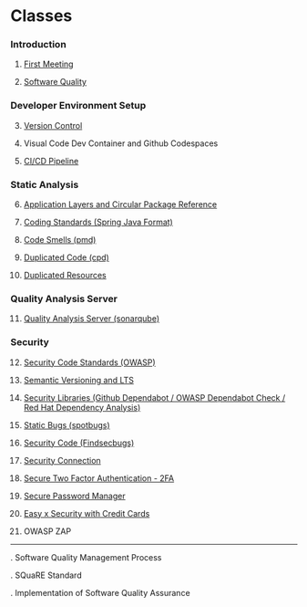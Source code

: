 Classes
====

### Introduction

1. [First Meeting](class/first-meeting.md)

2. [Software Quality](class/software-quality.md)

### Developer Environment Setup 

3. [Version Control](class/version-control.md)

4. Visual Code Dev Container and Github Codespaces

5. [CI/CD Pipeline](class/pipeline.md)

### Static Analysis

6. [Application Layers and Circular Package Reference](class/application-layers.md)

7. [Coding Standards (Spring Java Format)](class/coding-standards.md)

8. [Code Smells (pmd)](class/code-smells.md)

9. [Duplicated Code (cpd)](class/duplicated-code.md) 

10. [Duplicated Resources](class/duplicated-resources.md)

### Quality Analysis Server

11. [Quality Analysis Server (sonarqube)](class/quality-analysis-server.md)

### Security

12. [Security Code Standards (OWASP)](class/owasp.md)

13. [Semantic Versioning and LTS](class/semantic-versioning-lts.md)

14. [Security Libraries (Github Dependabot / OWASP Dependabot Check / Red Hat Dependency Analysis)](class/security-libraries.md)

15. [Static Bugs (spotbugs)](class/static-bugs.md)

16. [Security Code (Findsecbugs)](class/security-code.md)

17. [Security Connection](class/security-connection.md)

18. [Secure Two Factor Authentication - 2FA](class/security-2FA.md)

19. [Secure Password Manager](class/security-password-manager.md)

20. [Easy x Security with Credit Cards](class/easy-security-credit-card.md)

21. OWASP ZAP


---

. Software Quality Management Process

. SQuaRE Standard

. Implementation of Software Quality Assurance